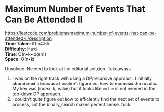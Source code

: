 # Maximum Number of Events That Can Be Attended II
https://leetcode.com/problems/maximum-number-of-events-that-can-be-attended-ii/description \
**Time Taken**: 01:54:55\
**Difficulty**: Hard \
**Time**: O(n•k•log(n)) \
**Space**: O(n•k)

Unsolved. Needed to look at the editorial solution.
Takeaways:
1. I was on the right track with using a DP/recursive approach. I initially abandoned
it because I couldn't figure out how to memoize the results. My key was (index, k, value)
but it looks like `value` is not needed in the top-down DP approach.
2. I couldn't quite figure out how to efficiently find the next set of events
to process, but the binary_search makes perfect sense.
fuck
